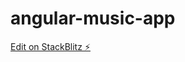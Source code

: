 # angular-music-app

[Edit on StackBlitz ⚡️](https://stackblitz.com/edit/stackblitz-starters-9zaxmb)